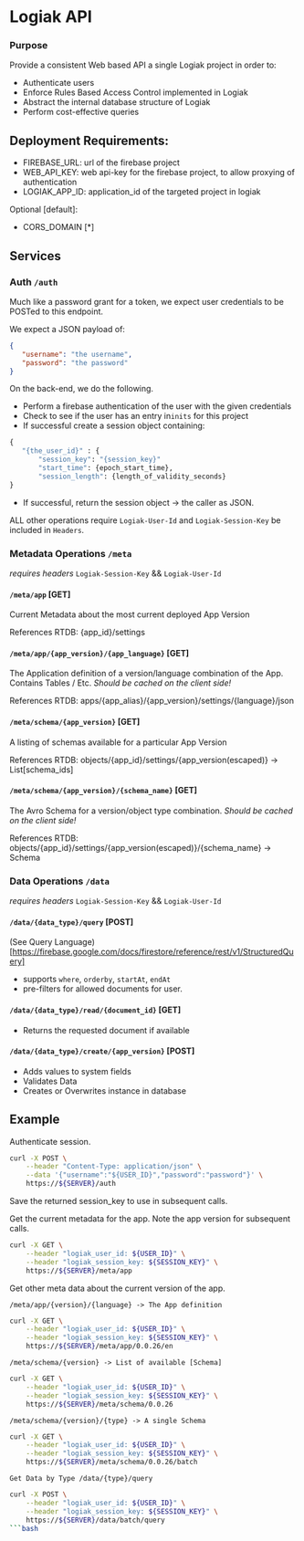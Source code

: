 # Logiak API

### Purpose

 Provide a consistent Web based API a single Logiak project in order to:
  - Authenticate users
  - Enforce Rules Based Access Control implemented in Logiak
  - Abstract the internal database structure of Logiak
  - Perform cost-effective queries

## Deployment Requirements:

 - FIREBASE_URL: url of the firebase project
 - WEB_API_KEY: web api-key for the firebase project, to allow proxying of authentication
 - LOGIAK_APP_ID: application_id of the targeted project in logiak

Optional [default]:
 - CORS_DOMAIN [\*]


## Services


### Auth `/auth`

Much like a password grant for a token, we expect user credentials to be POSTed to this endpoint. 

We expect a JSON payload of:
 ```json
{
    "username": "the username",
    "password": "the password"
}
```

On the back-end, we do the following.

 - Perform a firebase authentication of the user with the given credentials
 - Check to see if the user has an entry in`inits` for this project
 - If successful create a session object containing:
 ```python
{
    "{the_user_id}" : {
        "session_key": "{session_key}"
        "start_time": {epoch_start_time},
        "session_length": {length_of_validity_seconds}
 }
 ```
 - If successful, return the session object -> the caller as JSON.


ALL other operations require `Logiak-User-Id` and `Logiak-Session-Key` be included in `Headers`.

### Metadata Operations `/meta`

_*requires headers*_ `Logiak-Session-Key` && `Logiak-User-Id`




#### `/meta/app` [GET]

Current Metadata about the most current deployed App Version

References RTDB: {app_id}/settings

#### `/meta/app/{app_version}/{app_language}` [GET]

The Application definition of a version/language combination of the App.  Contains Tables / Etc. _Should be cached on the client side!_

References RTDB: apps/{app_alias}/{app_version}/settings/{language}/json

#### `/meta/schema/{app_version}` [GET]

A listing of schemas available for a particular App Version

References RTDB: objects/{app_id}/settings/{app_version(escaped)} -> List[schema_ids]

#### `/meta/schema/{app_version}/{schema_name}` [GET]

The Avro Schema for a version/object type combination. _Should be cached on the client side!_

References RTDB: objects/{app_id}/settings/{app_version(escaped)}/{schema_name} -> Schema




### Data Operations `/data`

_*requires headers*_ `Logiak-Session-Key` && `Logiak-User-Id`


#### `/data/{data_type}/query` [POST]
(See Query Language)[https://firebase.google.com/docs/firestore/reference/rest/v1/StructuredQuery]
 - supports `where`, `orderby`, `startAt`, `endAt`
 - pre-filters for allowed documents for user.

#### `/data/{data_type}/read/{document_id}` [GET]

 - Returns the requested document if available


#### `/data/{data_type}/create/{app_version}` [POST]

 - Adds values to system fields
 - Validates Data
 - Creates or Overwrites instance in database




## Example

Authenticate session.

```bash
curl -X POST \
    --header "Content-Type: application/json" \
    --data '{"username":"${USER_ID}","password":"password"}' \
    https://${SERVER}/auth
```

Save the returned session_key to use in subsequent calls. 


Get the current metadata for the app. Note the app version for subsequent calls.

```bash
curl -X GET \
    --header "logiak_user_id: ${USER_ID}" \
    --header "logiak_session_key: ${SESSION_KEY}" \
    https://${SERVER}/meta/app
```

Get other meta data about the current version of the app.


`/meta/app/{version}/{language} -> The App definition`

```bash
curl -X GET \
    --header "logiak_user_id: ${USER_ID}" \
    --header "logiak_session_key: ${SESSION_KEY}" \
    https://${SERVER}/meta/app/0.0.26/en
```


`/meta/schema/{version} -> List of available [Schema]`

```bash
curl -X GET \
    --header "logiak_user_id: ${USER_ID}" \
    --header "logiak_session_key: ${SESSION_KEY}" \
    https://${SERVER}/meta/schema/0.0.26
```


`/meta/schema/{version}/{type} -> A single Schema`

```bash
curl -X GET \
    --header "logiak_user_id: ${USER_ID}" \
    --header "logiak_session_key: ${SESSION_KEY}" \
    https://${SERVER}/meta/schema/0.0.26/batch
```



`Get Data by Type /data/{type}/query`

```bash
curl -X POST \
    --header "logiak_user_id: ${USER_ID}" \
    --header "logiak_session_key: ${SESSION_KEY}" \
    https://${SERVER}/data/batch/query
```bash